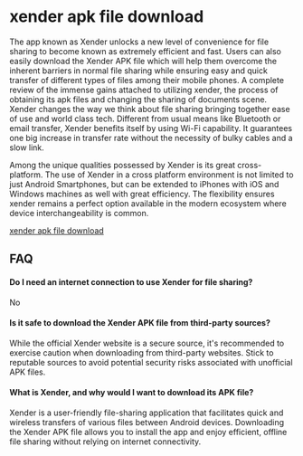 # xender apk file download

The app known as Xender unlocks a new level of convenience for file sharing to become known as extremely efficient and fast. Users can also easily download the Xender APK file which will help them overcome the inherent barriers in normal file sharing while ensuring easy and quick transfer of different types of files among their mobile phones. A complete review of the immense gains attached to utilizing xender, the process of obtaining its apk files and changing the sharing of documents scene.
Xender changes the way we think about file sharing bringing together ease of use and world class tech. Different from usual means like Bluetooth or email transfer, Xender benefits itself by using Wi-Fi capability. It guarantees one big increase in transfer rate without the necessity of bulky cables and a slow link.

Among the unique qualities possessed by Xender is its great cross-platform. The use of Xender in a cross platform environment is not limited to just Android Smartphones, but can be extended to iPhones with iOS and Windows machines as well with great efficiency. The flexibility ensures xender remains a perfect option available in the modern ecosystem where device interchangeability is common.

<a href="xenderapk.me/">xender apk file download</a>



## FAQ

#### Do I need an internet connection to use Xender for file sharing?

No
#### Is it safe to download the Xender APK file from third-party sources?

While the official Xender website is a secure source, it's recommended to exercise caution when downloading from third-party websites. Stick to reputable sources to avoid potential security risks associated with unofficial APK files.

#### What is Xender, and why would I want to download its APK file?

Xender is a user-friendly file-sharing application that facilitates quick and wireless transfers of various files between Android devices. Downloading the Xender APK file allows you to install the app and enjoy efficient, offline file sharing without relying on internet connectivity.
